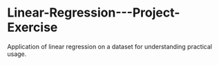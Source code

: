 # Linear-Regression---Project-Exercise
Application of linear regression on a dataset for understanding practical usage.
